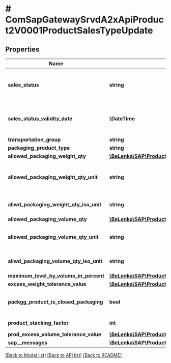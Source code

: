 # # ComSapGatewaySrvdA2xApiProduct2V0001ProductSalesTypeUpdate

## Properties

Name | Type | Description | Notes
------------ | ------------- | ------------- | -------------
**sales_status** | **string** | Cross-Distribution-Chain Material Status | [optional]
**sales_status_validity_date** | **\DateTime** | Date from which the X-distr.-chain Product status is valid | [optional]
**transportation_group** | **string** |  | [optional]
**packaging_product_type** | **string** |  | [optional]
**allowed_packaging_weight_qty** | [**\BeLenka\SAP\ProductODV4\Model\AllowedPkgWt**](AllowedPkgWt.md) |  | [optional]
**allowed_packaging_weight_qty_unit** | **string** | Unit of weight (allowed packaging weight) | [optional]
**allwd_packaging_weight_qty_iso_unit** | **string** | ISO Code for Unit of Measurement | [optional]
**allowed_packaging_volume_qty** | [**\BeLenka\SAP\ProductODV4\Model\AllowedVolume**](AllowedVolume.md) |  | [optional]
**allowed_packaging_volume_qty_unit** | **string** | Volume unit (allowed packaging volume) | [optional]
**allwd_packaging_volume_qty_iso_unit** | **string** | ISO Code for Unit of Measurement | [optional]
**maximum_level_by_volume_in_percent** | [**\BeLenka\SAP\ProductODV4\Model\MaximumLevel**](MaximumLevel.md) |  | [optional]
**excess_weight_tolerance_value** | [**\BeLenka\SAP\ProductODV4\Model\ExcessWeightTolerance**](ExcessWeightTolerance.md) |  | [optional]
**packgg_product_is_closed_packaging** | **bool** | Packaging Material is Closed Packaging | [optional]
**product_stacking_factor** | **int** | Stacking factor | [optional]
**prod_excess_volume_tolerance_value** | [**\BeLenka\SAP\ProductODV4\Model\ExcessVolumeTolerance**](ExcessVolumeTolerance.md) |  | [optional]
**sap__messages** | [**\BeLenka\SAP\ProductODV4\Model\ComSapGatewaySrvdA2xApiProduct2V0001SAPMessageUpdate[]**](ComSapGatewaySrvdA2xApiProduct2V0001SAPMessageUpdate.md) |  | [optional]

[[Back to Model list]](../../README.md#models) [[Back to API list]](../../README.md#endpoints) [[Back to README]](../../README.md)
